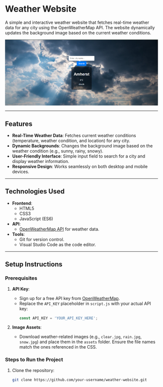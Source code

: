 # Weather Website

A simple and interactive weather website that fetches real-time weather data for any city using the OpenWeatherMap API. The website dynamically updates the background image based on the current weather conditions.

![Weather Website Screenshot](assets/screenshot.png) 

---

## Features

- **Real-Time Weather Data**: Fetches current weather conditions (temperature, weather condition, and location) for any city.
- **Dynamic Backgrounds**: Changes the background image based on the weather condition (e.g., sunny, rainy, snowy).
- **User-Friendly Interface**: Simple input field to search for a city and display weather information.
- **Responsive Design**: Works seamlessly on both desktop and mobile devices.

---

## Technologies Used

- **Frontend**:
  - HTML5
  - CSS3
  - JavaScript (ES6)
- **API**:
  - [OpenWeatherMap API](https://openweathermap.org/api) for weather data.
- **Tools**:
  - Git for version control.
  - Visual Studio Code as the code editor.

---

## Setup Instructions

### Prerequisites

1. **API Key**:
   - Sign up for a free API key from [OpenWeatherMap](https://openweathermap.org/api).
   - Replace the `API_KEY` placeholder in `script.js` with your actual API key:
     ```javascript
     const API_KEY = 'YOUR_API_KEY_HERE';
     ```

2. **Image Assets**:
   - Download weather-related images (e.g., `clear.jpg`, `rain.jpg`, `snow.jpg`) and place them in the `assets` folder. Ensure the file names match the ones referenced in the CSS.

### Steps to Run the Project

1. Clone the repository:
   ```bash
   git clone https://github.com/your-username/weather-website.git
